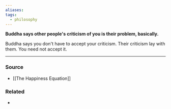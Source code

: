 ```yaml
---
aliases: 
tags:
  - philosophy
---
```

**Buddha says other people's criticism of you is their problem, basically.**

Buddha says you don't have to accept your criticism. Their criticism lay with them. You need not accept it.

---

### Source
- [[The Happiness Equation]]

### Related
- 